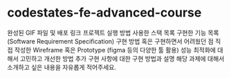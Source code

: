 # codestates-fe-advanced-course

완성된 GIF 파일 및 배포 링크
프로젝트 실행 방법
사용한 스택 목록
구현한 기능 목록 (Software Requirement Specification)
구현 방법 혹은 구현하면서 어려웠던 점
직접 작성한 Wireframe 혹은 Prototype (figma 등의 다양한 툴 활용)
성능 최적화에 대해서 고민하고 개선한 방법
추가 구현 사항에 대한 구현 방법과 설명
해당 과제에 대해서 소개하고 싶은 내용을 자유롭게 적어주세요.
